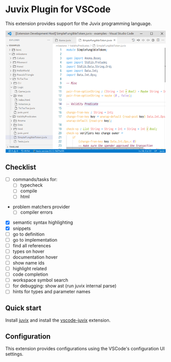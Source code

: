 # Juvix Plugin for VSCode

This extension provides support for the Juvix programming language.

<p align="center">
  <img src="assets/juvix-vscode-extension.png" >
</p>

## Checklist

- [ ] commands/tasks for:
  - [ ] typecheck
  - [ ] compile
  - [ ] html
- problem matchers provider
  - [ ] compiler errors
- [x] semantic syntax highlighting
- [x] snippets
- [ ] go to definition
- [ ] go to implementation
- [ ] find all references
- [ ] types on hover
- [ ] documentation hover
- [ ] show name ids
- [ ] highlight related
- [ ] code completion
- [ ] workspace symbol search
- [ ] for debugging: show ast (run juvix internal parse)
- [ ] hints for types and parameter names

## Quick start

Install [juvix](https://docs.juvix.org) and install the [vscode-juvix](https://github.com/anoma/vscode-juvix) extension.

## Configuration

This extension provides configurations using the VSCode's configuration UI settings.
